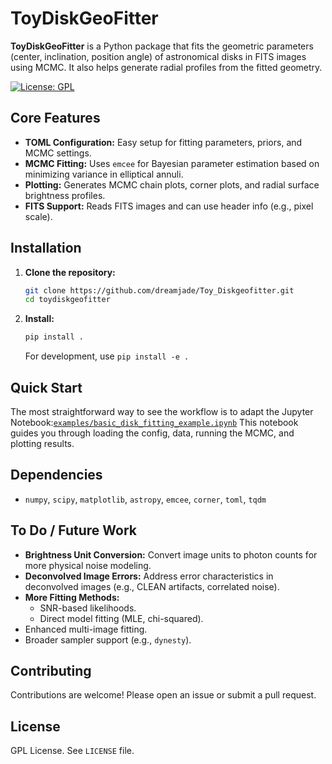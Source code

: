 # ToyDiskGeoFitter

**ToyDiskGeoFitter** is a Python package that fits the geometric parameters (center, inclination, position angle) of astronomical disks in FITS images using MCMC. It also helps generate radial profiles from the fitted geometry.

[![License: GPL](https://img.shields.io/badge/License-GPL-yellow.svg)](https://www.gnu.org/licenses/gpl-3.0.html)
<!-- Add PyPI badge if/when released -->

## Core Features

*   **TOML Configuration:** Easy setup for fitting parameters, priors, and MCMC settings.
*   **MCMC Fitting:** Uses `emcee` for Bayesian parameter estimation based on minimizing variance in elliptical annuli.
*   **Plotting:** Generates MCMC chain plots, corner plots, and radial surface brightness profiles.
*   **FITS Support:** Reads FITS images and can use header info (e.g., pixel scale).

## Installation

1.  **Clone the repository:**
    ```bash
    git clone https://github.com/dreamjade/Toy_Diskgeofitter.git
    cd toydiskgeofitter
    ```
2.  **Install:**
    ```bash
    pip install .
    ```
    For development, use `pip install -e .`

## Quick Start

The most straightforward way to see the workflow is to adapt the Jupyter Notebook:[`examples/basic_disk_fitting_example.ipynb`](./examples/basic_disk_fitting_example.ipynb)
This notebook guides you through loading the config, data, running the MCMC, and plotting results.

## Dependencies

*   `numpy`, `scipy`, `matplotlib`, `astropy`, `emcee`, `corner`, `toml`, `tqdm`

## To Do / Future Work

*   **Brightness Unit Conversion:** Convert image units to photon counts for more physical noise modeling.
*   **Deconvolved Image Errors:** Address error characteristics in deconvolved images (e.g., CLEAN artifacts, correlated noise).
*   **More Fitting Methods:**
    *   SNR-based likelihoods.
    *   Direct model fitting (MLE, chi-squared).
*   Enhanced multi-image fitting.
*   Broader sampler support (e.g., `dynesty`).

## Contributing

Contributions are welcome! Please open an issue or submit a pull request.

## License

GPL License. See `LICENSE` file.
